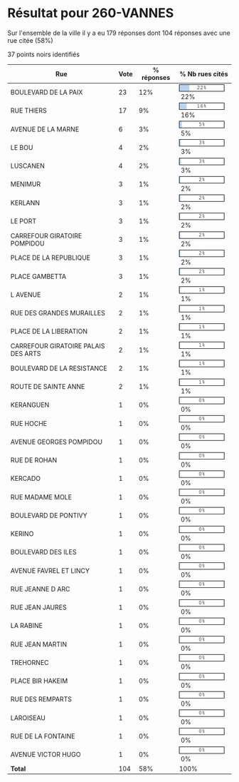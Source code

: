 # Résultat pour 260-VANNES

Sur l'ensemble de la ville il y a eu 179 réponses dont 104 réponses avec une rue citée (58%)

37 points noirs identifiés

| Rue | Vote | % réponses | % Nb rues cités|
|-----|------|------------|----------------|
| BOULEVARD DE LA PAIX | 23 | 12% | <img src="../../img/bar_22.gif" />&nbsp;22%|
| RUE THIERS | 17 | 9% | <img src="../../img/bar_16.gif" />&nbsp;16%|
| AVENUE DE LA MARNE | 6 | 3% | <img src="../../img/bar_5.gif" />&nbsp;5%|
| LE BOU | 4 | 2% | <img src="../../img/bar_3.gif" />&nbsp;3%|
| LUSCANEN | 4 | 2% | <img src="../../img/bar_3.gif" />&nbsp;3%|
| MENIMUR | 3 | 1% | <img src="../../img/bar_2.gif" />&nbsp;2%|
| KERLANN | 3 | 1% | <img src="../../img/bar_2.gif" />&nbsp;2%|
| LE PORT | 3 | 1% | <img src="../../img/bar_2.gif" />&nbsp;2%|
| CARREFOUR GIRATOIRE POMPIDOU | 3 | 1% | <img src="../../img/bar_2.gif" />&nbsp;2%|
| PLACE DE LA REPUBLIQUE | 3 | 1% | <img src="../../img/bar_2.gif" />&nbsp;2%|
| PLACE GAMBETTA | 3 | 1% | <img src="../../img/bar_2.gif" />&nbsp;2%|
| L AVENUE | 2 | 1% | <img src="../../img/bar_1.gif" />&nbsp;1%|
| RUE DES GRANDES MURAILLES | 2 | 1% | <img src="../../img/bar_1.gif" />&nbsp;1%|
| PLACE DE LA LIBERATION | 2 | 1% | <img src="../../img/bar_1.gif" />&nbsp;1%|
| CARREFOUR GIRATOIRE PALAIS DES ARTS | 2 | 1% | <img src="../../img/bar_1.gif" />&nbsp;1%|
| BOULEVARD DE LA RESISTANCE | 2 | 1% | <img src="../../img/bar_1.gif" />&nbsp;1%|
| ROUTE DE SAINTE ANNE | 2 | 1% | <img src="../../img/bar_1.gif" />&nbsp;1%|
| KERANGUEN | 1 | 0% | <img src="../../img/bar_0.gif" />&nbsp;0%|
| RUE HOCHE | 1 | 0% | <img src="../../img/bar_0.gif" />&nbsp;0%|
| AVENUE GEORGES POMPIDOU | 1 | 0% | <img src="../../img/bar_0.gif" />&nbsp;0%|
| RUE DE ROHAN | 1 | 0% | <img src="../../img/bar_0.gif" />&nbsp;0%|
| KERCADO | 1 | 0% | <img src="../../img/bar_0.gif" />&nbsp;0%|
| RUE MADAME MOLE | 1 | 0% | <img src="../../img/bar_0.gif" />&nbsp;0%|
| BOULEVARD DE PONTIVY | 1 | 0% | <img src="../../img/bar_0.gif" />&nbsp;0%|
| KERINO | 1 | 0% | <img src="../../img/bar_0.gif" />&nbsp;0%|
| BOULEVARD DES ILES | 1 | 0% | <img src="../../img/bar_0.gif" />&nbsp;0%|
| AVENUE FAVREL ET LINCY | 1 | 0% | <img src="../../img/bar_0.gif" />&nbsp;0%|
| RUE JEANNE D ARC | 1 | 0% | <img src="../../img/bar_0.gif" />&nbsp;0%|
| RUE JEAN JAURES | 1 | 0% | <img src="../../img/bar_0.gif" />&nbsp;0%|
| LA RABINE | 1 | 0% | <img src="../../img/bar_0.gif" />&nbsp;0%|
| RUE JEAN MARTIN | 1 | 0% | <img src="../../img/bar_0.gif" />&nbsp;0%|
| TREHORNEC | 1 | 0% | <img src="../../img/bar_0.gif" />&nbsp;0%|
| PLACE BIR HAKEIM | 1 | 0% | <img src="../../img/bar_0.gif" />&nbsp;0%|
| RUE DES REMPARTS | 1 | 0% | <img src="../../img/bar_0.gif" />&nbsp;0%|
| LAROISEAU | 1 | 0% | <img src="../../img/bar_0.gif" />&nbsp;0%|
| RUE DE LA FONTAINE | 1 | 0% | <img src="../../img/bar_0.gif" />&nbsp;0%|
| AVENUE VICTOR HUGO | 1 | 0% | <img src="../../img/bar_0.gif" />&nbsp;0%|
| **Total** | 104 | 58% | 100%|
